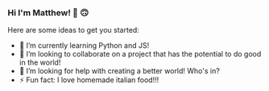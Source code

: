 ### Hi I'm Matthew! 👋 🙃



<!--
**MattMarquise/MattMarquise** is a ✨ _special_ ✨ repository because its `README.md` (this file) appears on your GitHub profile.-->

Here are some ideas to get you started:

 <!-- - 🔭 I’m currently working on... -->
  - 🌱 I’m currently learning Python and JS!
  - 👯 I’m looking to collaborate on a project that has the potential to do good in the world!
  - 🤔 I’m looking for help with creating a better world! Who's in?
  - ⚡ Fun fact: I love homemade italian food!!!
 <!-- - 💬 Ask me about... -->
 <!-- - 📫 How to reach me: ...-->
 <!-- - 😄 Pronouns: ...-->

